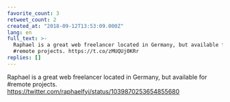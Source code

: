 ```yaml
---
favorite_count: 3
retweet_count: 2
created_at: "2018-09-12T13:53:09.000Z"
lang: en
full_text: >-
  Raphael is a great web freelancer located in Germany, but available for
  #remote projects. https://t.co/zMUQUj0KRr
replies: []
---
```


Raphael is a great web freelancer located in Germany, but available for #remote
projects. <https://twitter.com/raphaelfyi/status/1039870253654855680>

